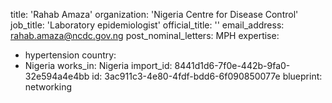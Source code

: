 title: 'Rahab Amaza'
organization: 'Nigeria Centre for Disease Control'
job_title: 'Laboratory epidemiologist'
official_title: ''
email_address: rahab.amaza@ncdc.gov.ng
post_nominal_letters: MPH
expertise:
  - hypertension
country:
  - Nigeria
works_in: Nigeria
import_id: 8441d1d6-7f0e-442b-9fa0-32e594a4e4bb
id: 3ac911c3-4e80-4fdf-bdd6-6f090850077e
blueprint: networking
